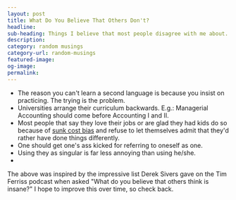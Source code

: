 ```yaml
---
layout: post
title: What Do You Believe That Others Don't?
headline:
sub-heading: Things I believe that most people disagree with me about.
description:
category: random musings
category-url: random-musings
featured-image:
og-image:
permalink:
---
```

 - The reason you can't learn a second language is because you insist on practicing. The trying is the problem.
 - Universities arrange their curriculum backwards. E.g.: Managerial Accounting should come before Accounting I and II.
 - Most people that say they love their jobs or are glad they had kids do so because of [sunk cost bias](https://litemind.com/sunk-cost-bias/) and refuse to let themselves admit that they'd rather have done things differently.
 - One should get one's ass kicked for referring to oneself as one.
 - Using they as singular is far less annoying than using he/she.
 -

The above was inspired by the impressive list Derek Sivers gave on the Tim Ferriss podcast when asked "What do you believe that others think is insane?" I hope to improve this over time, so check back.
